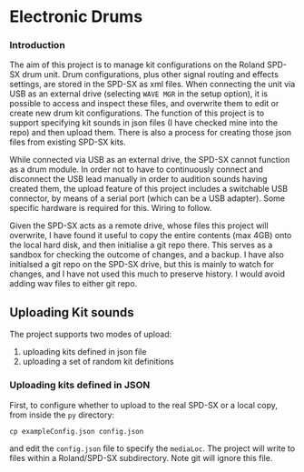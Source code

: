 
# Electronic Drums #

### Introduction ###
The aim of this project is to manage kit configurations on the Roland SPD-SX drum unit.
Drum configurations, plus other signal routing and effects settings, are stored in the SPD-SX as xml files.
When connecting the unit via USB as an external drive (selecting `WAVE MGR` in the setup option), 
it is possible to access and inspect these files, and overwrite them to edit or create new drum kit configurations.
The function of this project is to support specifying kit sounds in json files (I have checked mine into the repo) and then upload them.
There is also a process for creating those json files from existing SPD-SX kits.

While connected via USB as an external drive, the SPD-SX cannot function as a drum module.
In order not to have to continuously connect and disconnect the USB lead manually in order to audition sounds having created them, the upload feature of this project includes a switchable USB connector, by means of a serial port (which can be a USB adapter).
Some specific hardware is required for this.
Wiring to follow.

Given the SPD-SX acts as a remote drive, whose files this project will overwrite, I have found it useful to copy the entire contents (max 4GB) onto the local hard disk, and then initialise a git repo there. This serves as a sandbox for checking the outcome of changes, and a backup. I have also initialsed a git repo on the SPD-SX drive, but this is mainly to watch for changes, and I have not used this much to preserve history. I would avoid adding wav files to either git repo.

## Uploading Kit sounds ##

The project supports two modes of upload:
1) uploading kits defined in json file
2) uploading a set of random kit definitions

### Uploading kits defined in JSON ###

First, to configure whether to upload to the real SPD-SX or a local copy, from inside the `py` directory:

```commandline
cp exampleConfig.json config.json
```
and edit the `config.json` file to specify the `mediaLoc`. The project will write to files within a Roland/SPD-SX subdirectory.
Note git will ignore this file.


```commandline

```
